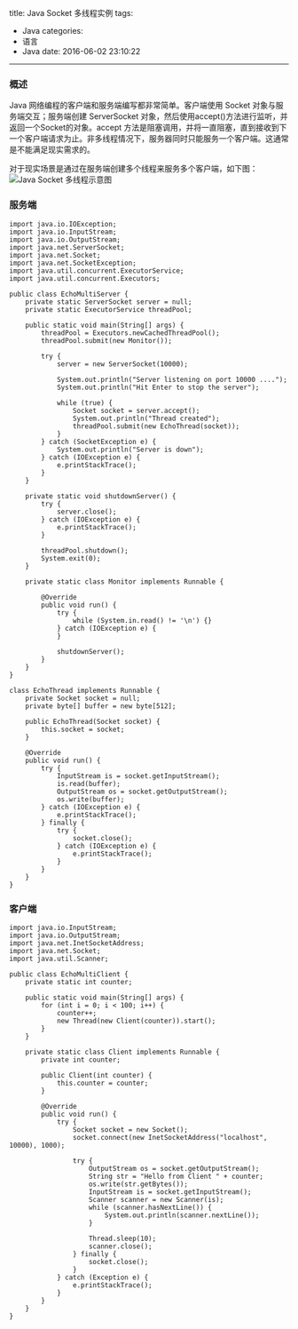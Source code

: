 title: Java Socket 多线程实例
tags:
  - Java
categories:
  - 语言
  - Java
date: 2016-06-02 23:10:22
---

### 概述
Java 网络编程的客户端和服务端编写都非常简单。客户端使用 Socket 对象与服务端交互；服务端创建 ServerSocket 对象，然后使用accept()方法进行监听，并返回一个Socket的对象。accept 方法是阻塞调用，并将一直阻塞，直到接收到下一个客户端请求为止。非多线程情况下，服务器同时只能服务一个客户端。这通常是不能满足现实需求的。

<!-- more -->

对于现实场景是通过在服务端创建多个线程来服务多个客户端，如下图：
![Java Socket 多线程示意图](/uploads/20160602/Socket.png)

### 服务端

    import java.io.IOException;
    import java.io.InputStream;
    import java.io.OutputStream;
    import java.net.ServerSocket;
    import java.net.Socket;
    import java.net.SocketException;
    import java.util.concurrent.ExecutorService;
    import java.util.concurrent.Executors;

    public class EchoMultiServer {
	    private static ServerSocket server = null;
	    private static ExecutorService threadPool;

	    public static void main(String[] args) {
		    threadPool = Executors.newCachedThreadPool();
		    threadPool.submit(new Monitor());

		    try {
			    server = new ServerSocket(10000);

			    System.out.println("Server listening on port 10000 ....");
			    System.out.println("Hit Enter to stop the server");

			    while (true) {
				    Socket socket = server.accept();
				    System.out.println("Thread created");
				    threadPool.submit(new EchoThread(socket));
			    }
		    } catch (SocketException e) {
			    System.out.println("Server is down");
		    } catch (IOException e) {
			    e.printStackTrace();
		    }
	    }

	    private static void shutdownServer() {
		    try {
			    server.close();
		    } catch (IOException e) {
			    e.printStackTrace();
		    }

		    threadPool.shutdown();
		    System.exit(0);
	    }

	    private static class Monitor implements Runnable {

		    @Override
		    public void run() {
			    try {
				    while (System.in.read() != '\n') {}
			    } catch (IOException e) {
			    }

			    shutdownServer();
		    }
	    }
    }

    class EchoThread implements Runnable {
	    private Socket socket = null;
	    private byte[] buffer = new byte[512];

	    public EchoThread(Socket socket) {
		    this.socket = socket;
	    }

	    @Override
	    public void run() {
		    try {
			    InputStream is = socket.getInputStream();
			    is.read(buffer);
			    OutputStream os = socket.getOutputStream();
			    os.write(buffer);
		    } catch (IOException e) {
			    e.printStackTrace();
		    } finally {
			    try {
				    socket.close();
			    } catch (IOException e) {
				    e.printStackTrace();
			    }
		    }
	    }
    }

### 客户端

    import java.io.InputStream;
    import java.io.OutputStream;
    import java.net.InetSocketAddress;
    import java.net.Socket;
    import java.util.Scanner;

    public class EchoMultiClient {
	    private static int counter;

	    public static void main(String[] args) {
		    for (int i = 0; i < 100; i++) {
			    counter++;
			    new Thread(new Client(counter)).start();
		    }
	    }

	    private static class Client implements Runnable {
		    private int counter;

		    public Client(int counter) {
			    this.counter = counter;
		    }

		    @Override
		    public void run() {
			    try {
				    Socket socket = new Socket();
				    socket.connect(new InetSocketAddress("localhost", 10000), 1000);

				    try {
					    OutputStream os = socket.getOutputStream();
					    String str = "Hello from Client " + counter;
					    os.write(str.getBytes());
					    InputStream is = socket.getInputStream();
					    Scanner scanner = new Scanner(is);
					    while (scanner.hasNextLine()) {
						    System.out.println(scanner.nextLine());
					    }

					    Thread.sleep(10);
					    scanner.close();
				    } finally {
					    socket.close();
				    }
			    } catch (Exception e) {
				    e.printStackTrace();
			    }
		    }
	    }
    }
